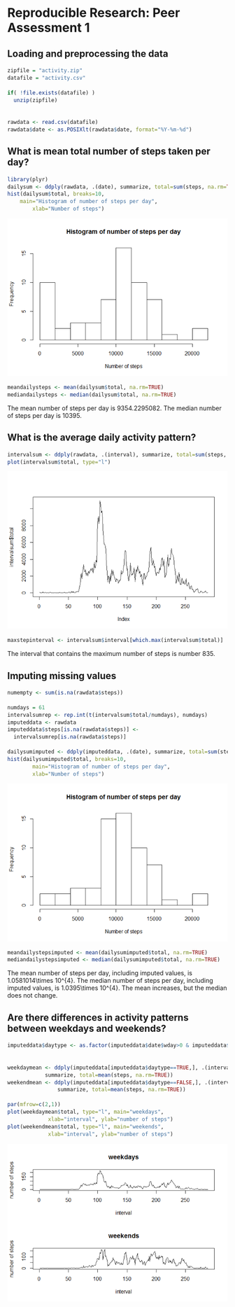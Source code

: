 # Reproducible Research: Peer Assessment 1


## Loading and preprocessing the data


```r
zipfile = "activity.zip"
datafile = "activity.csv"

if( !file.exists(datafile) )
  unzip(zipfile)


rawdata <- read.csv(datafile)
rawdata$date <- as.POSIXlt(rawdata$date, format="%Y-%m-%d")
```

## What is mean total number of steps taken per day?


```r
library(plyr)
dailysum <- ddply(rawdata, .(date), summarize, total=sum(steps, na.rm=TRUE))
hist(dailysum$total, breaks=10,
  	main="Histogram of number of steps per day",
		xlab="Number of steps")
```

![](PA1_template_files/figure-html/unnamed-chunk-2-1.png) 

```r
meandailysteps <- mean(dailysum$total, na.rm=TRUE)
mediandailysteps <- median(dailysum$total, na.rm=TRUE)
```

The mean number of steps per day is 9354.2295082.
The median number of steps per day is 10395.


## What is the average daily activity pattern?


```r
intervalsum <- ddply(rawdata, .(interval), summarize, total=sum(steps, na.rm=TRUE))
plot(intervalsum$total, type="l")
```

![](PA1_template_files/figure-html/unnamed-chunk-3-1.png) 

```r
maxstepinterval <- intervalsum$interval[which.max(intervalsum$total)]
```

The interval that contains the maximum number of steps is number 835.

## Imputing missing values


```r
numempty <- sum(is.na(rawdata$steps))

numdays = 61
intervalsumrep <- rep.int(t(intervalsum$total/numdays), numdays)
imputeddata <- rawdata
imputeddata$steps[is.na(rawdata$steps)] <- 
  intervalsumrep[is.na(rawdata$steps)]

dailysumimputed <- ddply(imputeddata, .(date), summarize, total=sum(steps, na.rm=TRUE))
hist(dailysumimputed$total, breaks=10,
		main="Histogram of number of steps per day",
		xlab="Number of steps")
```

![](PA1_template_files/figure-html/unnamed-chunk-4-1.png) 

```r
meandailystepsimputed <- mean(dailysumimputed$total, na.rm=TRUE)
mediandailystepsimputed <- median(dailysumimputed$total, na.rm=TRUE)
```

The mean number of steps per day, including imputed values, is 1.0581014\times 10^{4}.
The median number of steps per day, including imputed values, is 1.0395\times 10^{4}.
The mean increases, but the median does not change.


## Are there differences in activity patterns between weekdays and weekends?


```r
imputeddata$daytype <- as.factor(imputeddata$date$wday>0 & imputeddata$date$wday<6)


weekdaymean <- ddply(imputeddata[imputeddata$daytype==TRUE,], .(interval),
  			summarize, total=mean(steps, na.rm=TRUE))
weekendmean <- ddply(imputeddata[imputeddata$daytype==FALSE,], .(interval),
				summarize, total=mean(steps, na.rm=TRUE))

par(mfrow=c(2,1))
plot(weekdaymean$total, type="l", main="weekdays",
			 xlab="interval", ylab="number of steps")
plot(weekendmean$total, type="l", main="weekends",
			 xlab="interval", ylab="number of steps")
```

![](PA1_template_files/figure-html/unnamed-chunk-5-1.png) 
